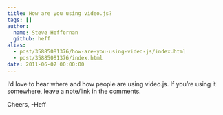 ```yaml
---
title: How are you using video.js?
tags: []
author:
  name: Steve Heffernan
  github: heff
alias:
  - post/35885081376/how-are-you-using-video-js/index.html
  - post/35885081376/index.html
date: 2011-06-07 00:00:00
---
```


I&rsquo;d love to hear where and how people are using video.js. If you&rsquo;re using it somewhere, leave a note/link in the comments.

Cheers,
-Heff
